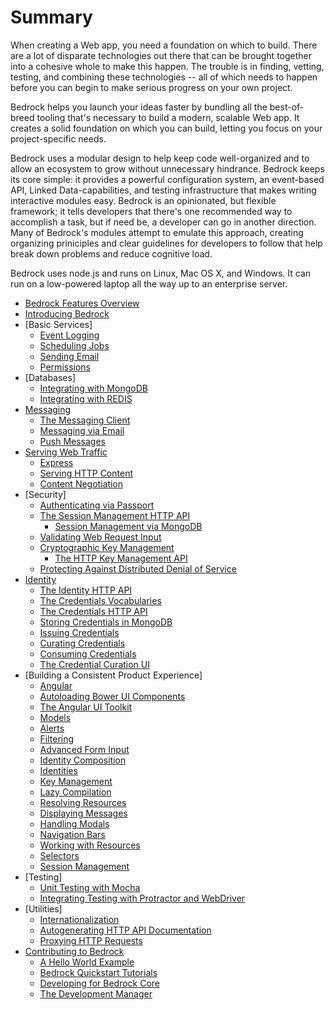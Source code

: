 # Summary

When creating a Web app, you need a foundation on which to build. There are
a lot of disparate technologies out there that can be brought together into
a cohesive whole to make this happen. The trouble is in finding, vetting,
testing, and combining these technologies -- all of which needs to happen
before you can begin to make serious progress on your own project.

Bedrock helps you launch your ideas faster by bundling all the best-of-breed
tooling that's necessary to build a modern, scalable Web app. It creates a
solid foundation on which you can build, letting you focus on your
project-specific needs.

Bedrock uses a modular design to help keep code well-organized and to allow an
ecosystem to grow without unnecessary hindrance. Bedrock keeps its core simple:
it provides a powerful configuration system, an event-based API, Linked
Data-capabilities, and testing infrastructure that makes writing interactive
modules easy. Bedrock is an opinionated, but flexible framework; it tells
developers that there's one recommended way to accomplish a task, but if need
be, a developer can go in another direction. Many of Bedrock's modules attempt
to emulate this approach, creating organizing priniciples and clear guidelines
for developers to follow that help break down problems and reduce cognitive
load.

Bedrock uses node.js and runs on Linux, Mac OS X, and Windows. It can run on a
low-powered laptop all the way up to an enterprise server.

* [Bedrock Features Overview](features.md)
* [Introducing Bedrock](introduction.md)
* [Basic Services]
  * [Event Logging](bedrock-event-log.md)
  * [Scheduling Jobs](bedrock-jobs.md)
  * [Sending Email](bedrock-mail.md)
  * [Permissions](bedrock-permission.md)
* [Databases]  
  * [Integrating with MongoDB](bedrock-mongodb.md)
  * [Integrating with REDIS](bedrock-redis.md)
* [Messaging](bedrock-messages.md)
  * [The Messaging Client](bedrock-messages-client.md)
  * [Messaging via Email](bedrock-messages-email.md)
  * [Push Messages](bedrock-messages-push.md)
* [Serving Web Traffic](bedrock-server.md)
  * [Express](bedrock-express.md)
  * [Serving HTTP Content](bedrock-views.md)
  * [Content Negotiation](bedrock-rest.md)
* [Security]
  * [Authenticating via Passport](bedrock-passport.md)
  * [The Session Management HTTP API](bedrock-session-rest.md)
    * [Session Management via MongoDB](bedrock-session-mongodb.md)
  * [Validating Web Request Input](bedrock-validation.md)
  * [Cryptographic Key Management](bedrock-key.md)
    * [The HTTP Key Management API](bedrock-key-http.md)
  * [Protecting Against Distributed Denial of Service](bedrock-request-limiter.md)
* [Identity](bedrock-identity.md)
  * [The Identity HTTP API](bedrock-identity-rest.md)
  * [The Credentials Vocabularies](bedrock-credential-vocabs.md)
  * [The Credentials HTTP API](bedrock-credentials-rest.md)
  * [Storing Credentials in MongoDB](bedrock-credentials-mongodb.md)
  * [Issuing Credentials](bedrock-issuer.md)
  * [Curating Credentials](bedrock-idp.md)
  * [Consuming Credentials](bedrock-consumer.md)
  * [The Credential Curation UI](bedrock-credential-curator.md)
* [Building a Consistent Product Experience]
  * [Angular](bedrock-angular.md)
  * [Autoloading Bower UI Components](bedrock-requirejs.md)
  * [The Angular UI Toolkit](bedrock-angular-ui.md)
  * [Models](bedrock-angular-model.md)
  * [Alerts](bedrock-angular-alert.md)
  * [Filtering](bedrock-angular-filters.md)
  * [Advanced Form Input](bedrock-angular-form.md)
  * [Identity Composition](bedrock-angular-identity-composer.md)
  * [Identities](bedrock-angular-identity.md)
  * [Key Management](bedrock-angular-key.md)
  * [Lazy Compilation](bedrock-angular-lazy-compile.md)
  * [Resolving Resources](bedrock-angular-resolver.md)
  * [Displaying Messages](bedrock-angular-messages.md)
  * [Handling Modals](bedrock-angular-modal.md)
  * [Navigation Bars](bedrock-angular-navbar.md)
  * [Working with Resources](bedrock-angular-resource.md)
  * [Selectors](bedrock-angular-selector.md)
  * [Session Management](bedrock-angular-session.md)
* [Testing]
  * [Unit Testing with Mocha](bedrock-mocha.md)
  * [Integrating Testing with Protractor and WebDriver](bedrock-protractor.md)
* [Utilities]
  * [Internationalization](bedrock-i18n.md)
  * [Autogenerating HTTP API Documentation](bedrock-docs.md)
  * [Proxying HTTP Requests](bedrock-proxy.md)
* [Contributing to Bedrock](contributing.md)
  * [A Hello World Example](bedrock-hello-world.md)
  * [Bedrock Quickstart Tutorials](bedrock-examples.md)
  * [Developing for Bedrock Core](bedrock-dev.md)
  * [The Development Manager](bedrock-dev-manager.md)


